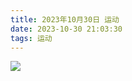 ```yaml
---
title: 2023年10月30日 运动
date: 2023-10-30 21:03:30
tags: 运动
---
```


<link rel="stylesheet" href="/../css/images.css">


<!-- more -->

<img class="half" src="/../images/exercise/2023-10-30.jpg"></img>
